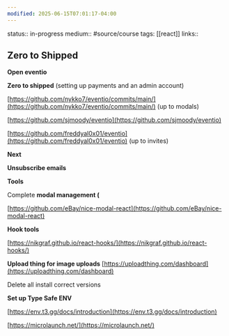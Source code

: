 ```yaml
---
modified: 2025-06-15T07:01:17-04:00
---
```

status:: in-progress
medium:: #source/course 
tags: [[react]]
links::
## Zero to Shipped

**Open eventio**

**Zero to shipped** (setting up payments and an admin account)

[https://github.com/nykko7/eventio/commits/main/](https://github.com/nykko7/eventio/commits/main/) (up to modals)

[https://github.com/sjmoody/eventio](https://github.com/sjmoody/eventio)  

[https://github.com/freddyal0x01/eventio](https://github.com/freddyal0x01/eventio) (up to invites)

  

**Next** 

**Unsubscribe emails**

  

**Tools**

Complete **modal management (**

[https://github.com/eBay/nice-modal-react](https://github.com/eBay/nice-modal-react)

  

**Hook tools**

[https://nikgraf.github.io/react-hooks/](https://nikgraf.github.io/react-hooks/)

  

**Upload thing for image uploads**
[https://uploadthing.com/dashboard](https://uploadthing.com/dashboard)


Delete all install correct versions

  

**Set up Type Safe ENV**

[https://env.t3.gg/docs/introduction](https://env.t3.gg/docs/introduction)

  

  

[https://microlaunch.net/](https://microlaunch.net/)
